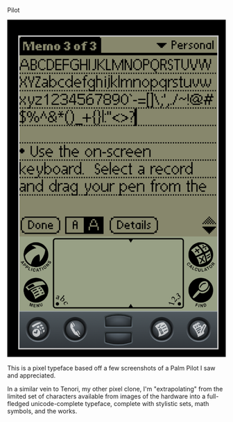 Pilot

![set2.png](set2.png)

This is a pixel typeface based off a few screenshots of a Palm Pilot I saw and appreciated.

In a similar vein to Tenori, my other pixel clone, I'm "extrapolating" from the limited set of characters available from images of the hardware into a full-fledged unicode-complete typeface, complete with stylistic sets, math symbols, and the works.
